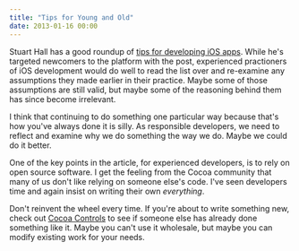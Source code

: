 ```yaml
---
title: "Tips for Young and Old"
date: 2013-01-16 00:00
---
```


<p>Stuart Hall has a good roundup of <a href="http://stuartkhall.com/posts/ios-development-tips-i-would-want-if-i-was-starting-out-today">tips for developing iOS apps</a>. While he's targeted newcomers to the platform with the post, experienced practioners of iOS development would do well to read the list over and re-examine any assumptions they made earlier in their practice. Maybe some of those assumptions are still valid, but maybe some of the reasoning behind them has since become irrelevant. </p>

<p>I think that continuing to do something one particular way because that's how you've always done it is silly. As responsible developers, we need to reflect and examine why we do something the way we do. Maybe we could do it better. </p>

<p>One of the key points in the article, for experienced developers, is to rely on open source software. I get the feeling from the Cocoa community that many of us don't like relying on someone else's code. I've seen developers time and again insist on writing their own <em>everything</em>.</p>

<p>Don't reinvent the wheel every time. If you're about to write something new, check out <a href="http://www.cocoacontrols.com">Cocoa Controls</a> to see if someone else has already done something like it. Maybe you can't use it wholesale, but maybe you can modify existing work for your needs. </p>

<!-- more -->

